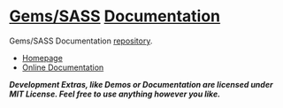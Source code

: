 <a href="http://gos.gemy.me" target="_blank">Gems/SASS</a> <a href="http://gos.gemy.me/docs" target="_blank">Documentation</a>
========

Gems/SASS Documentation [repository](https://github.com/MohamedGamil/gos).


* <a href="http://gos.gemy.me" target="_blank">Homepage</a>
* <a href="http://gos.gemy.me/docs" target="_blank">Online Documentation</a>


_**Development Extras, like Demos or Documentation are licensed under MIT License. Feel free to use anything however you like.**_